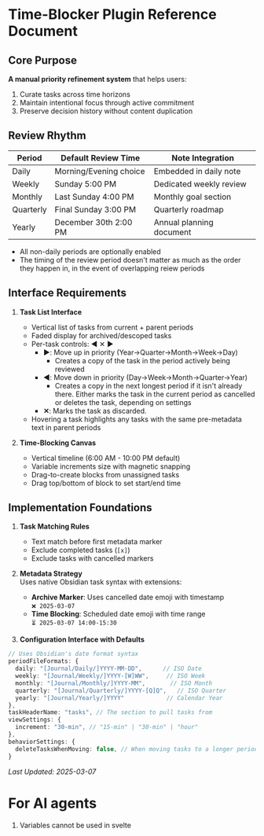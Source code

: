 # Time-Blocker Plugin Reference Document

## Core Purpose
**A manual priority refinement system** that helps users:
1. Curate tasks across time horizons 
2. Maintain intentional focus through active commitment
3. Preserve decision history without content duplication

## Review Rhythm
| Period   | Default Review Time       | Note Integration         |
|----------|---------------------------|--------------------------|
| Daily    | Morning/Evening choice    | Embedded in daily note   |
| Weekly   | Sunday 5:00 PM            | Dedicated weekly review  |
| Monthly  | Last Sunday 4:00 PM       | Monthly goal section     |
| Quarterly| Final Sunday 3:00 PM      | Quarterly roadmap        |
| Yearly   | December 30th 2:00 PM     | Annual planning document |

- All non-daily periods are optionally enabled
- The timing of the review period doesn't matter as much as the order they happen in, in the event of overlapping reiew periods

## Interface Requirements
1. **Task List Interface**
   - Vertical list of tasks from current + parent periods
   - Faded display for archived/descoped tasks
   - Per-task controls: ◀︎ ✕ ▶︎ 
      - **▶︎**: Move up in priority (Year→Quarter→Month→Week→Day)
        - Creates a copy of the task in the period actively being reviewed
      - **◀︎**: Move down in priority (Day→Week→Month→Quarter→Year)
        - Creates a copy in the next longest period if it isn't already there. Either marks the task in the current period as cancelled or deletes the task, depending on settings
      - **✕**: Marks the task as discarded.
    - Hovering a task highlights any tasks with the same pre-metadata text in parent periods

2. **Time-Blocking Canvas**
   - Vertical timeline (6:00 AM - 10:00 PM default)
   - Variable increments size with magnetic snapping
   - Drag-to-create blocks from unassigned tasks
   - Drag top/bottom of block to set start/end time

## Implementation Foundations
1. **Task Matching Rules**
   - Text match before first metadata marker
   - Exclude completed tasks (`[x]`)
   - Exclude tasks with cancelled markers

2. **Metadata Strategy**  
   Uses native Obsidian task syntax with extensions:
   
   - **Archive Marker**: Uses cancelled date emoji with timestamp  
     `❌ 2025-03-07`
   - **Time Blocking**: Scheduled date emoji with time range  
     `⏳ 2025-03-07 14:00-15:30`

3. **Configuration Interface with Defaults**
```ts
// Uses Obsidian's date format syntax
periodFileFormats: {
  daily: "[Journal/Daily/]YYYY-MM-DD",      // ISO Date
  weekly: "[Journal/Weekly/]YYYY-[W]WW",     // ISO Week 
  monthly: "[Journal/Monthly/]YYYY-MM",       // ISO Month
  quarterly: "[Journal/Quarterly/]YYYY-[Q]Q",   // ISO Quarter
  yearly: "[Journal/Yearly/]YYYY"            // Calendar Year
},
taskHeaderName: "tasks", // The section to pull tasks from
viewSettings: {
  increment: "30-min", // "15-min" | "30-min" | "hour"
},
behaviorSettings: {
  deleteTasksWhenMoving: false, // When moving tasks to a longer period, should the current task be deleted?
}
```

*Last Updated: 2025-03-07* 


# For AI agents
1. Variables cannot be used in svelte <style> blocks. CSS variables must be used instead with <div style="--my-var: 1"> & var(--my-var)
2. This plugin will be heavily used on mobile platforms as well as desktop, so design considerations should be made accordingly
3. Prefer less code wherever possible. Use best programming practices, decouple systems, and build reusable components when possible.